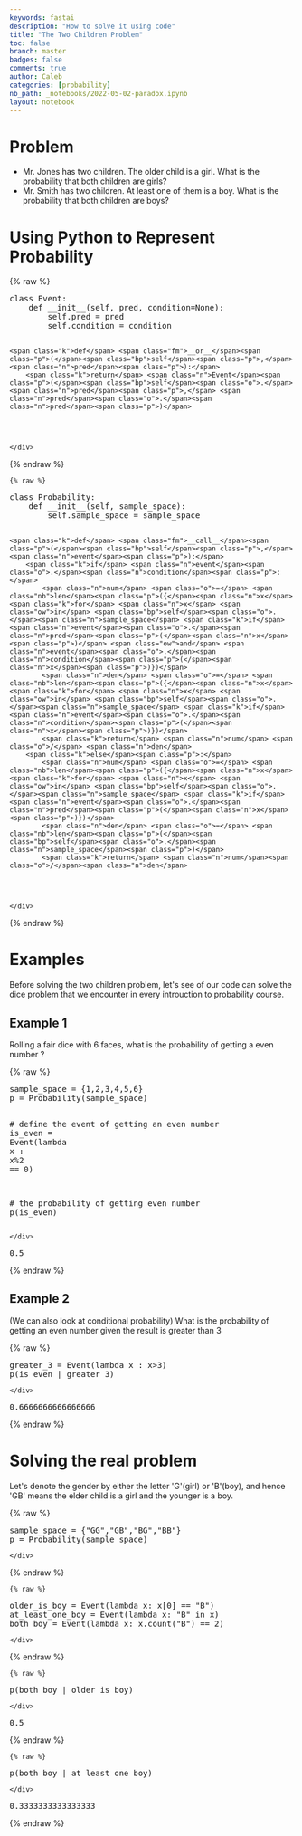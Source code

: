 ```yaml
---
keywords: fastai
description: "How to solve it using code"
title: "The Two Children Problem"
toc: false
branch: master
badges: false
comments: true
author: Caleb
categories: [probability]
nb_path: _notebooks/2022-05-02-paradox.ipynb
layout: notebook
---
```


<!--
#################################################
### THIS FILE WAS AUTOGENERATED! DO NOT EDIT! ###
#################################################
# file to edit: _notebooks/2022-05-02-paradox.ipynb
-->

<div class="container" id="notebook-container">
        
<div class="cell border-box-sizing text_cell rendered"><div class="inner_cell">
<div class="text_cell_render border-box-sizing rendered_html">
<h1 id="Problem">Problem<a class="anchor-link" href="#Problem"> </a></h1><ul>
<li>Mr. Jones has two children. The older child is a girl. What is the probability that both children are girls?</li>
<li>Mr. Smith has two children. At least one of them is a boy. What is the probability that both children are boys?</li>
</ul>

</div>
</div>
</div>
<div class="cell border-box-sizing text_cell rendered"><div class="inner_cell">
<div class="text_cell_render border-box-sizing rendered_html">
<h1 id="Using-Python-to-Represent-Probability">Using Python to Represent Probability<a class="anchor-link" href="#Using-Python-to-Represent-Probability"> </a></h1>
</div>
</div>
</div>
    {% raw %}
    
<div class="cell border-box-sizing code_cell rendered">
<div class="input">

<div class="inner_cell">
    <div class="input_area">
<div class=" highlight hl-ipython3"><pre><span></span><span class="k">class</span> <span class="nc">Event</span><span class="p">:</span>
    <span class="k">def</span> <span class="fm">__init__</span><span class="p">(</span><span class="bp">self</span><span class="p">,</span> <span class="n">pred</span><span class="p">,</span> <span class="n">condition</span><span class="o">=</span><span class="kc">None</span><span class="p">):</span>
        <span class="bp">self</span><span class="o">.</span><span class="n">pred</span> <span class="o">=</span> <span class="n">pred</span>
        <span class="bp">self</span><span class="o">.</span><span class="n">condition</span> <span class="o">=</span> <span class="n">condition</span>
        
    <span class="k">def</span> <span class="fm">__or__</span><span class="p">(</span><span class="bp">self</span><span class="p">,</span> <span class="n">pred</span><span class="p">):</span>
        <span class="k">return</span> <span class="n">Event</span><span class="p">(</span><span class="bp">self</span><span class="o">.</span><span class="n">pred</span><span class="p">,</span> <span class="n">pred</span><span class="o">.</span><span class="n">pred</span><span class="p">)</span>
</pre></div>

    </div>
</div>
</div>

</div>
    {% endraw %}

    {% raw %}
    
<div class="cell border-box-sizing code_cell rendered">
<div class="input">

<div class="inner_cell">
    <div class="input_area">
<div class=" highlight hl-ipython3"><pre><span></span><span class="k">class</span> <span class="nc">Probability</span><span class="p">:</span>
    <span class="k">def</span> <span class="fm">__init__</span><span class="p">(</span><span class="bp">self</span><span class="p">,</span> <span class="n">sample_space</span><span class="p">):</span>
        <span class="bp">self</span><span class="o">.</span><span class="n">sample_space</span> <span class="o">=</span> <span class="n">sample_space</span>
        
    <span class="k">def</span> <span class="fm">__call__</span><span class="p">(</span><span class="bp">self</span><span class="p">,</span> <span class="n">event</span><span class="p">):</span>
        <span class="k">if</span> <span class="n">event</span><span class="o">.</span><span class="n">condition</span><span class="p">:</span>
            <span class="n">num</span> <span class="o">=</span> <span class="nb">len</span><span class="p">({</span><span class="n">x</span> <span class="k">for</span> <span class="n">x</span> <span class="ow">in</span> <span class="bp">self</span><span class="o">.</span><span class="n">sample_space</span> <span class="k">if</span> <span class="n">event</span><span class="o">.</span><span class="n">pred</span><span class="p">(</span><span class="n">x</span><span class="p">)</span> <span class="ow">and</span> <span class="n">event</span><span class="o">.</span><span class="n">condition</span><span class="p">(</span><span class="n">x</span><span class="p">)})</span>
            <span class="n">den</span> <span class="o">=</span> <span class="nb">len</span><span class="p">({</span><span class="n">x</span> <span class="k">for</span> <span class="n">x</span> <span class="ow">in</span> <span class="bp">self</span><span class="o">.</span><span class="n">sample_space</span> <span class="k">if</span> <span class="n">event</span><span class="o">.</span><span class="n">condition</span><span class="p">(</span><span class="n">x</span><span class="p">)})</span>
            <span class="k">return</span> <span class="n">num</span> <span class="o">/</span> <span class="n">den</span>
        <span class="k">else</span><span class="p">:</span>
            <span class="n">num</span> <span class="o">=</span> <span class="nb">len</span><span class="p">({</span><span class="n">x</span> <span class="k">for</span> <span class="n">x</span> <span class="ow">in</span> <span class="bp">self</span><span class="o">.</span><span class="n">sample_space</span> <span class="k">if</span> <span class="n">event</span><span class="o">.</span><span class="n">pred</span><span class="p">(</span><span class="n">x</span><span class="p">)})</span>
            <span class="n">den</span> <span class="o">=</span> <span class="nb">len</span><span class="p">(</span><span class="bp">self</span><span class="o">.</span><span class="n">sample_space</span><span class="p">)</span>
            <span class="k">return</span> <span class="n">num</span><span class="o">/</span><span class="n">den</span>
</pre></div>

    </div>
</div>
</div>

</div>
    {% endraw %}

<div class="cell border-box-sizing text_cell rendered"><div class="inner_cell">
<div class="text_cell_render border-box-sizing rendered_html">
<h1 id="Examples">Examples<a class="anchor-link" href="#Examples"> </a></h1><p>Before solving the two children problem, let's see of our code can solve the dice problem that we encounter in every introuction to probability course.</p>
<h2 id="Example-1">Example 1<a class="anchor-link" href="#Example-1"> </a></h2><p>Rolling a fair dice with 6 faces, what is the probability of getting a even number ?</p>

</div>
</div>
</div>
    {% raw %}
    
<div class="cell border-box-sizing code_cell rendered">
<div class="input">

<div class="inner_cell">
    <div class="input_area">
<div class=" highlight hl-ipython3"><pre><span></span><span class="n">sample_space</span> <span class="o">=</span> <span class="p">{</span><span class="mi">1</span><span class="p">,</span><span class="mi">2</span><span class="p">,</span><span class="mi">3</span><span class="p">,</span><span class="mi">4</span><span class="p">,</span><span class="mi">5</span><span class="p">,</span><span class="mi">6</span><span class="p">}</span>
<span class="n">p</span> <span class="o">=</span> <span class="n">Probability</span><span class="p">(</span><span class="n">sample_space</span><span class="p">)</span>

<span class="c1"># define the event of getting an even number</span>
<span class="n">is_even</span> <span class="o">=</span> <span class="n">Event</span><span class="p">(</span><span class="k">lambda</span> <span class="n">x</span> <span class="p">:</span> <span class="n">x</span><span class="o">%</span><span class="k">2</span> == 0)

<span class="c1"># the probability of getting even number</span>
<span class="n">p</span><span class="p">(</span><span class="n">is_even</span><span class="p">)</span>
</pre></div>

    </div>
</div>
</div>

<div class="output_wrapper">
<div class="output">

<div class="output_area">



<div class="output_text output_subarea output_execute_result">
<pre>0.5</pre>
</div>

</div>

</div>
</div>

</div>
    {% endraw %}

<div class="cell border-box-sizing text_cell rendered"><div class="inner_cell">
<div class="text_cell_render border-box-sizing rendered_html">
<h2 id="Example-2">Example 2<a class="anchor-link" href="#Example-2"> </a></h2><p>(We can also look at conditional probability) What is the probability of getting an even number given the result is greater than 3</p>

</div>
</div>
</div>
    {% raw %}
    
<div class="cell border-box-sizing code_cell rendered">
<div class="input">

<div class="inner_cell">
    <div class="input_area">
<div class=" highlight hl-ipython3"><pre><span></span><span class="n">greater_3</span> <span class="o">=</span> <span class="n">Event</span><span class="p">(</span><span class="k">lambda</span> <span class="n">x</span> <span class="p">:</span> <span class="n">x</span><span class="o">&gt;</span><span class="mi">3</span><span class="p">)</span>
<span class="n">p</span><span class="p">(</span><span class="n">is_even</span> <span class="o">|</span> <span class="n">greater_3</span><span class="p">)</span>
</pre></div>

    </div>
</div>
</div>

<div class="output_wrapper">
<div class="output">

<div class="output_area">



<div class="output_text output_subarea output_execute_result">
<pre>0.6666666666666666</pre>
</div>

</div>

</div>
</div>

</div>
    {% endraw %}

<div class="cell border-box-sizing text_cell rendered"><div class="inner_cell">
<div class="text_cell_render border-box-sizing rendered_html">
<h1 id="Solving-the-real-problem">Solving the real problem<a class="anchor-link" href="#Solving-the-real-problem"> </a></h1><p>Let's denote the gender by either the letter 'G'(girl) or 'B'(boy), and hence 'GB' means the elder child is a girl and the younger is a boy.</p>

</div>
</div>
</div>
    {% raw %}
    
<div class="cell border-box-sizing code_cell rendered">
<div class="input">

<div class="inner_cell">
    <div class="input_area">
<div class=" highlight hl-ipython3"><pre><span></span><span class="n">sample_space</span> <span class="o">=</span> <span class="p">{</span><span class="s2">&quot;GG&quot;</span><span class="p">,</span><span class="s2">&quot;GB&quot;</span><span class="p">,</span><span class="s2">&quot;BG&quot;</span><span class="p">,</span><span class="s2">&quot;BB&quot;</span><span class="p">}</span>
<span class="n">p</span> <span class="o">=</span> <span class="n">Probability</span><span class="p">(</span><span class="n">sample_space</span><span class="p">)</span>
</pre></div>

    </div>
</div>
</div>

</div>
    {% endraw %}

    {% raw %}
    
<div class="cell border-box-sizing code_cell rendered">
<div class="input">

<div class="inner_cell">
    <div class="input_area">
<div class=" highlight hl-ipython3"><pre><span></span><span class="n">older_is_boy</span> <span class="o">=</span> <span class="n">Event</span><span class="p">(</span><span class="k">lambda</span> <span class="n">x</span><span class="p">:</span> <span class="n">x</span><span class="p">[</span><span class="mi">0</span><span class="p">]</span> <span class="o">==</span> <span class="s2">&quot;B&quot;</span><span class="p">)</span>
<span class="n">at_least_one_boy</span> <span class="o">=</span> <span class="n">Event</span><span class="p">(</span><span class="k">lambda</span> <span class="n">x</span><span class="p">:</span> <span class="s2">&quot;B&quot;</span> <span class="ow">in</span> <span class="n">x</span><span class="p">)</span>
<span class="n">both_boy</span> <span class="o">=</span> <span class="n">Event</span><span class="p">(</span><span class="k">lambda</span> <span class="n">x</span><span class="p">:</span> <span class="n">x</span><span class="o">.</span><span class="n">count</span><span class="p">(</span><span class="s2">&quot;B&quot;</span><span class="p">)</span> <span class="o">==</span> <span class="mi">2</span><span class="p">)</span>
</pre></div>

    </div>
</div>
</div>

</div>
    {% endraw %}

    {% raw %}
    
<div class="cell border-box-sizing code_cell rendered">
<div class="input">

<div class="inner_cell">
    <div class="input_area">
<div class=" highlight hl-ipython3"><pre><span></span><span class="n">p</span><span class="p">(</span><span class="n">both_boy</span> <span class="o">|</span> <span class="n">older_is_boy</span><span class="p">)</span>
</pre></div>

    </div>
</div>
</div>

<div class="output_wrapper">
<div class="output">

<div class="output_area">



<div class="output_text output_subarea output_execute_result">
<pre>0.5</pre>
</div>

</div>

</div>
</div>

</div>
    {% endraw %}

    {% raw %}
    
<div class="cell border-box-sizing code_cell rendered">
<div class="input">

<div class="inner_cell">
    <div class="input_area">
<div class=" highlight hl-ipython3"><pre><span></span><span class="n">p</span><span class="p">(</span><span class="n">both_boy</span> <span class="o">|</span> <span class="n">at_least_one_boy</span><span class="p">)</span>
</pre></div>

    </div>
</div>
</div>

<div class="output_wrapper">
<div class="output">

<div class="output_area">



<div class="output_text output_subarea output_execute_result">
<pre>0.3333333333333333</pre>
</div>

</div>

</div>
</div>

</div>
    {% endraw %}

</div>
 

